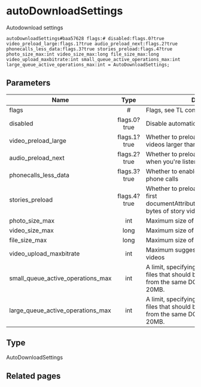 # autoDownloadSettings
Autodownload settings

```
autoDownloadSettings#baa57628 flags:# disabled:flags.0?true video_preload_large:flags.1?true audio_preload_next:flags.2?true phonecalls_less_data:flags.3?true stories_preload:flags.4?true photo_size_max:int video_size_max:long file_size_max:long video_upload_maxbitrate:int small_queue_active_operations_max:int large_queue_active_operations_max:int = AutoDownloadSettings;
```

## Parameters
| Name | Type | Description |
| ---- | :----: | ----------- |
| flags | # | Flags, see TL conditional fields |
| disabled | flags.0?true | Disable automatic media downloads? |
| video_preload_large | flags.1?true | Whether to preload the first seconds of videos larger than the specified limit |
| audio_preload_next | flags.2?true | Whether to preload the next audio track when you're listening to music |
| phonecalls_less_data | flags.3?true | Whether to enable data saving mode in phone calls |
| stories_preload | flags.4?true | Whether to preload stories; in particular, the first documentAttributeVideo.preload_prefix_size bytes of story videos should be preloaded. |
| photo_size_max | int | Maximum size of photos to preload |
| video_size_max | long | Maximum size of videos to preload |
| file_size_max | long | Maximum size of other files to preload |
| video_upload_maxbitrate | int | Maximum suggested bitrate for uploading videos |
| small_queue_active_operations_max | int | A limit, specifying the maximum number of files that should be downloaded in parallel from the same DC, for files smaller than 20MB. |
| large_queue_active_operations_max | int | A limit, specifying the maximum number of files that should be downloaded in parallel from the same DC, for files bigger than 20MB. |


## Type
AutoDownloadSettings

## Related pages
